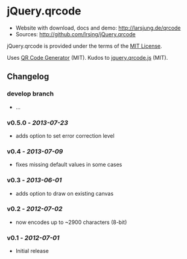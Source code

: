 # jQuery.qrcode

* Website with download, docs and demo: <http://larsjung.de/qrcode>
* Sources: <http://github.com/lrsjng/jQuery.qrcode>

jQuery.qrcode is provided under the terms of the [MIT License](http://github.com/lrsjng/jQuery.qrcode/blob/master/LICENSE.txt).

Uses [QR Code Generator](http://www.d-project.com/qrcode/index.html) (MIT). Kudos to [jquery.qrcode.js](http://github.com/jeromeetienne/jquery-qrcode) (MIT).


## Changelog


### develop branch

* ...


### v0.5.0 - *2013-07-23*

* adds option to set error correction level


### v0.4 - *2013-07-09*

* fixes missing default values in some cases


### v0.3 - *2013-06-01*

* adds option to draw on existing canvas


### v0.2 - *2012-07-02*

* now encodes up to ~2900 characters (8-bit)


### v0.1 - *2012-07-01*

* Initial release
